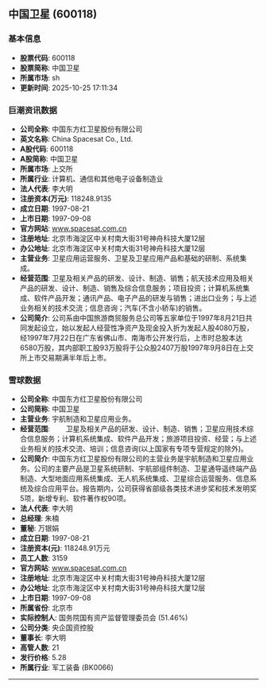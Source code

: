 ## 中国卫星 (600118)

### 基本信息

- **股票代码**: 600118
- **股票简称**: 中国卫星
- **所属市场**: sh
- **更新时间**: 2025-10-25 17:11:34

### 巨潮资讯数据

- **公司全称**: 中国东方红卫星股份有限公司
- **英文名称**: China Spacesat Co., Ltd.
- **A股代码**: 600118
- **A股简称**: 中国卫星
- **所属市场**: 上交所
- **所属行业**: 计算机、通信和其他电子设备制造业
- **法人代表**: 李大明
- **注册资本(万元)**: 118248.9135
- **成立日期**: 1997-08-21
- **上市日期**: 1997-09-08
- **官方网站**: www.spacesat.com.cn
- **注册地址**: 北京市海淀区中关村南大街31号神舟科技大厦12层
- **办公地址**: 北京市海淀区中关村南大街31号神舟科技大厦12层
- **主营业务**: 卫星应用运营服务、卫星及卫星应用产品和基础的研制、系统集成。
- **经营范围**: 卫星及相关产品的研发、设计、制造、销售；航天技术应用及相关产品的研发、设计、制造、销售及综合信息服务；项目投资；计算机系统集成、软件产品开发；通讯产品、电子产品的研发与销售；进出口业务；与上述业务相关的技术交流；信息咨询；汽车(不含小轿车)的销售。
- **公司简介**: 公司系由中国旅游商贸服务总公司等五家单位于1997年8月21日共同发起设立，始以发起人经营性净资产及现金投入折为发起人股4080万股，经1997年7月22日在广东省佛山市、南海市公开发行后，上市时总股本达6580万股，其内部职工股93万股将于公众股2407万股1997年9月8日在上交所上市交易期满半年后上市。

### 雪球数据

- **公司全称**: 中国东方红卫星股份有限公司
- **公司简称**: 中国卫星
- **主营业务**: 宇航制造和卫星应用业务。
- **经营范围**: 　　卫星及相关产品的研发、设计、制造、销售；卫星应用技术综合信息服务；计算机系统集成、软件产品开发；旅游项目投资、经营；与上述业务相关的技术交流、培训；信息咨询(以上国家有专项专营规定的除外)。
- **公司简介**: 中国东方红卫星股份有限公司的主营业务是宇航制造和卫星应用业务。公司的主要产品是卫星系统研制、宇航部组件制造、卫星通导遥终端产品制造、大型地面应用系统集成、无人机系统集成、卫星综合运营服务、信息系统及综合应用平台。报告期内，公司获得省部级各类技术进步奖和技术发明奖5项，新增专利、软件著作权90项。
- **法人代表**: 李大明
- **总经理**: 朱楠
- **董秘**: 万银娟
- **成立日期**: 1997-08-21
- **注册资本(元)**: 118248.91万元
- **员工人数**: 3159
- **官方网站**: www.spacesat.com.cn
- **注册地址**: 北京市海淀区中关村南大街31号神舟科技大厦12层
- **办公地址**: 北京市海淀区中关村南大街31号神舟科技大厦12层
- **上市日期**: 1997-09-08
- **所属省份**: 北京市
- **实际控制人**: 国务院国有资产监督管理委员会 (51.46%)
- **公司分类**: 央企国资控股
- **董事长**: 李大明
- **高管人数**: 21
- **发行价格**: 5.28
- **所属行业**: 军工装备 (BK0066)

---